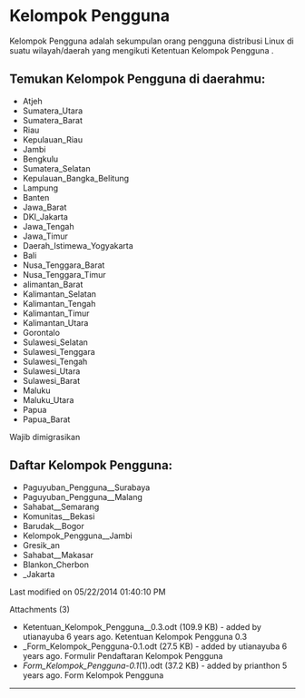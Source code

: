 # Kelompok Pengguna

Kelompok Pengguna  adalah sekumpulan orang pengguna distribusi Linux
 di suatu wilayah/daerah yang mengikuti Ketentuan Kelompok Pengguna
.
## Temukan Kelompok Pengguna  di daerahmu:
   * ​Atjeh
   * ​Sumatera_Utara
   * ​Sumatera_Barat
   * ​Riau
   * ​Kepulauan_Riau
   * ​Jambi
   * ​Bengkulu
   * ​Sumatera_Selatan
   * ​Kepulauan_Bangka_Belitung
   * ​Lampung
   * ​Banten
   * ​Jawa_Barat
   * ​DKI_Jakarta
   * ​Jawa_Tengah
   * ​Jawa_Timur
   * ​Daerah_Istimewa_Yogyakarta
   * ​Bali
   * ​Nusa_Tenggara_Barat
   * ​Nusa_Tenggara_Timur
   * ​alimantan_Barat
   * ​Kalimantan_Selatan
   * ​Kalimantan_Tengah
   * ​Kalimantan_Timur
   * ​Kalimantan_Utara
   * ​Gorontalo
   * ​Sulawesi_Selatan
   * ​Sulawesi_Tenggara
   * ​Sulawesi_Tengah
   * ​Sulawesi_Utara
   * ​Sulawesi_Barat
   * ​Maluku
   * ​Maluku_Utara
   * ​Papua
   * ​Papua_Barat

Wajib dimigrasikan
## Daftar Kelompok Pengguna:
   * ​Paguyuban_Pengguna__Surabaya
   * ​Paguyuban_Pengguna__Malang
   * ​Sahabat__Semarang
   * ​Komunitas__Bekasi
   * ​Barudak__Bogor
   * ​Kelompok_Pengguna__Jambi
   * ​Gresik_an
   * ​Sahabat__Makasar
   * ​Blankon_Cherbon
   * ​_Jakarta

Last modified on 05/22/2014 01:40:10 PM

Attachments (3)
   * Ketentuan_Kelompok_Pengguna__0.3.odt​ (109.9 KB) - added by
      utianayuba 6 years ago. Ketentuan Kelompok Pengguna  0.3
   * _Form_Kelompok_Pengguna-0.1.odt​ (27.5 KB) - added by utianayuba 6
      years ago. Formulir Pendaftaran Kelompok Pengguna 
   * _Form_Kelompok_Pengguna-0.1_(1).odt​ (37.2 KB) - added by
      prianthon 5 years ago. Form Kelompok Pengguna

---
 
